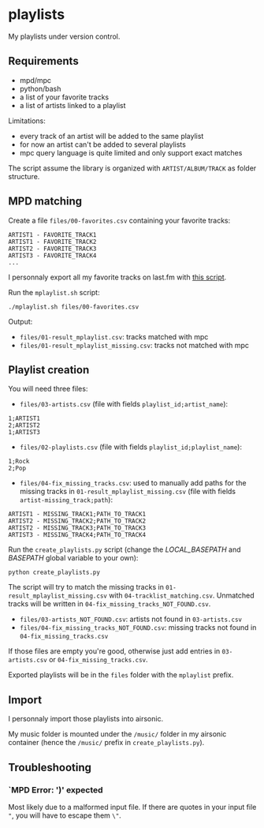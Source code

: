 # playlists

My playlists under version control.

## Requirements

- mpd/mpc
- python/bash
- a list of your favorite tracks
- a list of artists linked to a playlist

Limitations:
- every track of an artist will be added to the same playlist
- for now an artist can't be added to several playlists
- mpc query language is quite limited and only support exact matches

The script assume the library is organized with `ARTIST/ALBUM/TRACK` as folder structure.

## MPD matching

Create a file `files/00-favorites.csv` containing your favorite tracks:
```
ARTIST1 - FAVORITE_TRACK1
ARTIST1 - FAVORITE_TRACK2
ARTIST2 - FAVORITE_TRACK3
ARTIST3 - FAVORITE_TRACK4
...
```

I personnaly export all my favorite tracks on last.fm with [this script](https://github.com/dbeley/lastfm-scraper/blob/master/lastfm-all_favorite_tracks.py).

Run the `mplaylist.sh` script:
```
./mplaylist.sh files/00-favorites.csv
```

Output:
- `files/01-result_mplaylist.csv`: tracks matched with mpc
- `files/01-result_mplaylist_missing.csv`: tracks not matched with mpc

## Playlist creation

You will need three files:
- `files/03-artists.csv` (file with fields `playlist_id;artist_name`):
```
1;ARTIST1
2;ARTIST2
1;ARTIST3
```

- `files/02-playlists.csv` (file with fields `playlist_id;playlist_name`):
```
1;Rock
2;Pop
```

- `files/04-fix_missing_tracks.csv`: used to manually add paths for the missing tracks in `01-result_mplaylist_missing.csv` (file with fields `artist-missing_track;path`):
```
ARTIST1 - MISSING_TRACK1;PATH_TO_TRACK1
ARTIST2 - MISSING_TRACK2;PATH_TO_TRACK2
ARTIST2 - MISSING_TRACK3;PATH_TO_TRACK3
ARTIST3 - MISSING_TRACK4;PATH_TO_TRACK4
```

Run the `create_playlists.py` script (change the *LOCAL_BASEPATH* and *BASEPATH* global variable to your own):
```
python create_playlists.py
```

The script will try to match the missing tracks in `01-result_mplaylist_missing.csv` with `04-tracklist_matching.csv`. Unmatched tracks will be written in `04-fix_missing_tracks_NOT_FOUND.csv`.

- `files/03-artists_NOT_FOUND.csv`: artists not found in `03-artists.csv`
- `files/04-fix_missing_tracks_NOT_FOUND.csv`: missing tracks not found in `04-fix_missing_tracks.csv`

If those files are empty you're good, otherwise just add entries in `03-artists.csv` or `04-fix_missing_tracks.csv`.

Exported playlists will be in the `files` folder with the `mplaylist` prefix.

## Import

I personnaly import those playlists into airsonic.

My music folder is mounted under the `/music/` folder in my airsonic container (hence the `/music/` prefix in `create_playlists.py`).

## Troubleshooting

### `MPD Error: ')' expected

Most likely due to a malformed input file. If there are quotes in your input file `"`, you will have to escape them `\"`.
